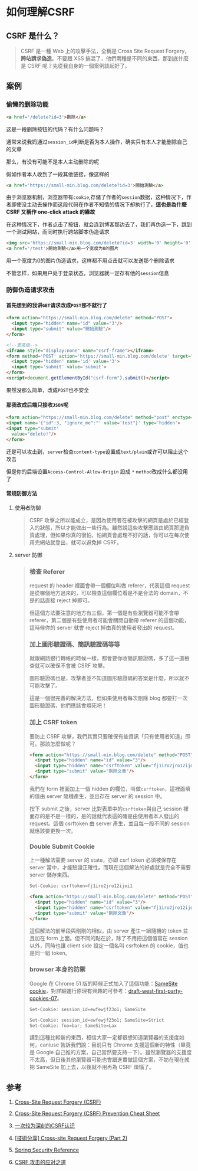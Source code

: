 # 如何理解CSRF

## CSRF 是什么？

> CSRF 是一種 Web 上的攻擊手法，全稱是 Cross Site Request Forgery，**跨站請求偽造**。不要跟 XSS 搞混了，他們兩種是不同的東西，那到底什麼是 CSRF 呢？先從我自身的一個案例談起好了。

## 案例

### 偷懒的删除功能

```html
<a href='/delete?id=3'>刪除</a>
```
这是一段删除按钮的代码？有什么问题吗？

通常来说我妈通过`session_id`判断是否为本人操作，确实只有本人才能删除自己的文章

那么，有没有可能不是本人主动删除的呢

假如作者本人收到了一段其他链接，像这样的

```html
<a href='https://small-min.blog.com/delete?id=3'>開始測驗</a>
```

由于浏览器机制，浏览器带有`cookie`,存储了作者的`session`数据，这种情况下，作者即使没主动去操作而这段代码在作者不知情的情况下却执行了，**這也是為什麼 CSRF 又稱作 one-click attack 的緣故**

在这种情况下，作者点击了按钮，就会连到博客那边去了，我们再伪造一下，跳到一个测试网站，而同时执行跨站脚本伪造请求

```html
<img src='https://small-min.blog.com/delete?id=3' width='0' height='0' />
<a href='/test'>開始測驗</a>用一个宽度为0的图片
```

用一个宽度为0的图片伪造请求，这样都不用点击就可以发送那个删除请求

不管怎样，如果用户处于登录状态，浏览器就一定存有他的`session`信息

### 防御伪造请求攻击

#### 首先想到的我讲`GET`请求改成`POST`那不就行了

```html
<form action="https://small-min.blog.com/delete" method="POST">
  <input type="hidden" name="id" value="3"/>
  <input type="submit" value="開始測驗"/>
</form>

<!--更高级-->
<iframe style="display:none" name="csrf-frame"></iframe>
<form method='POST' action='https://small-min.blog.com/delete' target="csrf-frame" id="csrf-form">
  <input type='hidden' name='id' value='3'>
  <input type='submit' value='submit'>
</form>
<script>document.getElementById("csrf-form").submit()</script>
```

果然没那么简单，改成`POST`也不安全

#### 那我改成后端只接收`JSON`呢	

```html
<form action="https://small-min.blog.com/delete" method="post" enctype="text/plain">
<input name='{"id":3, "ignore_me":"' value='test"}' type='hidden'>
<input type="submit"
  value="delete!"/>
</form>
```

还是可以攻击到，`server`检查`content-type`设置成`text/plain`或许可以阻止这个攻击

但是你的后端设置`Access-Control-Allow-Origin` 設成 `*` `method`改成什么都没用了

#### 常规防御方法

1. 使用者防御

   > CSRF 攻擊之所以能成立，是因為使用者在被攻擊的網頁是處於已經登入的狀態，所以才能做出一些行為。雖然說這些攻擊應該由網頁那邊負責處理，但如果你真的很怕，怕網頁會處理不好的話，你可以在每次使用完網站就登出，就可以避免掉 CSRF。

2. server 防御

   > ### 檢查 Referer
   >
   > request 的 header 裡面會帶一個欄位叫做 referer，代表這個 request 是從哪個地方過來的，可以檢查這個欄位看是不是合法的 domain，不是的話直接 reject 掉即可。
   >
   > 但這個方法要注意的地方有三個，第一個是有些瀏覽器可能不會帶 referer，第二個是有些使用者可能會關閉自動帶 referer 的這個功能，這時候你的 server 就會 reject 掉由真的使用者發出的 request。
   >
   > ### 加上圖形驗證碼、簡訊驗證碼等等
   >
   > 就跟網路銀行轉帳的時候一樣，都會要你收簡訊驗證碼，多了這一道檢查就可以確保不會被 CSRF 攻擊。
   >
   > 圖形驗證碼也是，攻擊者並不知道圖形驗證碼的答案是什麼，所以就不可能攻擊了。
   >
   > 這是一個很完善的解決方法，但如果使用者每次刪除 blog 都要打一次圖形驗證碼，他們應該會煩死吧！
   >
   > ### 加上 CSRF token
   >
   > 要防止 CSRF 攻擊，我們其實只要確保有些資訊「只有使用者知道」即可。那該怎麼做呢？
   >
   > ```html
   > <form action="https://small-min.blog.com/delete" method="POST">
   >   <input type="hidden" name="id" value="3"/>
   >   <input type="hidden" name="csrftoken" value="fj1iro2jro12ijoi1"/>
   >   <input type="submit" value="刪除文章"/>
   > </form>
   > ```
   >
   > 我們在 form 裡面加上一個 hidden 的欄位，叫做`csrftoken`，這裡面填的值由 server 隨機產生，並且存在 server 的 session 中。
   >
   > 按下 submit 之後，server 比對表單中的`csrftoken`與自己 session 裡面存的是不是一樣的，是的話就代表這的確是由使用者本人發出的 request。這個 csrftoken 由 server 產生，並且每一段不同的 session 就應該要更換一次。
   >
   > ### Double Submit Cookie
   >
   > 上一種解法需要 server 的 state，亦即 csrf token 必須被保存在 server 當中，才能驗證正確性。而現在這個解法的好處就是完全不需要 server 儲存東西。
   >
   > ```html
   > Set-Cookie: csrftoken=fj1iro2jro12ijoi1
   > 
   > <form action="https://small-min.blog.com/delete" method="POST">
   >   <input type="hidden" name="id" value="3"/>
   >   <input type="hidden" name="csrftoken" value="fj1iro2jro12ijoi1"/>
   >   <input type="submit" value="刪除文章"/>
   > </form>
   > ```
   >
   > 這個解法的前半段與剛剛的相似，由 server 產生一組隨機的 token 並且加在 form 上面。但不同的點在於，除了不用把這個值寫在 session 以外，同時也讓 client side 設定一個名叫 csrftoken 的 cookie，值也是同一組 token。
   >
   > ### browser 本身的防禦
   >
   > Google 在 Chrome 51 版的時候正式加入了這個功能：[SameSite cookie](https://www.chromestatus.com/feature/4672634709082112)，對詳細運行原理有興趣的可參考：[draft-west-first-party-cookies-07](https://tools.ietf.org/html/draft-west-first-party-cookies-07)。
   >
   > ```html
   > Set-Cookie: session_id=ewfewjf23o1; SameSite
   > 
   > Set-Cookie: session_id=ewfewjf23o1; SameSite=Strict
   > Set-Cookie: foo=bar; SameSite=Lax
   > ```
   > 講到這種比較新的東西，相信大家一定都很想知道瀏覽器的支援度如何，caniuse 告訴我們說：目前只有 Chrome 支援這個新的特性（畢竟是 Google 自己推的方案，自己當然要支持一下）。雖然瀏覽器的支援度不太高，但日後其他瀏覽器可能也會跟進實做這個方案，不妨在現在就把 SameSite 加上去，以後就不用再為 CSRF 煩惱了。

## 参考

1. [Cross-Site Request Forgery (CSRF)](https://www.owasp.org/index.php/Cross-Site_Request_Forgery_(CSRF)#Prevention_measures_that_do_NOT_work)

2. [Cross-Site Request Forgery (CSRF) Prevention Cheat Sheet](https://www.owasp.org/index.php/Cross-Site_Request_Forgery_(CSRF)_Prevention_Cheat_Sheet)

3. [一次较为深刻的CSRF认识](http://m.2cto.com/article/201505/400902.html)

4. [[技術分享\] Cross-site Request Forgery (Part 2)](http://cyrilwang.pixnet.net/blog/post/31813672)

5. [Spring Security Reference](http://docs.spring.io/spring-security/site/docs/3.2.5.RELEASE/reference/htmlsingle/#csrf)

6. [CSRF 攻击的应对之道](https://www.ibm.com/developerworks/cn/web/1102_niugang_csrf/)

   


